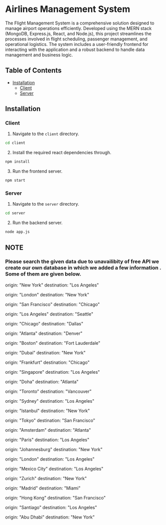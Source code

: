 # Airlines Management System

The Flight Management System is a comprehensive solution designed to manage airport operations efficiently. Developed using the MERN stack (MongoDB, Express.js, React, and Node.js), this project streamlines the processes involved in flight scheduling, passenger management, and operational logistics. The system includes a user-friendly frontend for interacting with the application and a robust backend to handle data management and business logic.

## Table of Contents

- [Installation](#Installation)
  - [Client](#Client)
  - [Server](#Server)

## Installation

### Client

1. Navigate to the `client` directory.

```bash
cd client
```

2. Install the required react dependencies through.

```bash
npm install
```

3. Run the frontend server.

```bash
npm start
```


### Server

1. Navigate to the `server` directory.

```bash
cd server
```

2. Run the backend server.

```bash
node app.js
```
## NOTE
### Please search the given data due to unavailibity of free API we create our own database in which we added a few information . Some of them are given below.
origin: "New York"
destination: "Los Angeles"

origin: "London"
destination: "New York"

origin: "San Francisco"
destination: "Chicago"

origin: "Los Angeles"
destination: "Seattle"

origin: "Chicago"
destination: "Dallas"

origin: "Atlanta"
destination: "Denver"

origin: "Boston"
destination: "Fort Lauderdale"

origin: "Dubai"
destination: "New York"

origin: "Frankfurt"
destination: "Chicago"

origin: "Singapore"
destination: "Los Angeles"

origin: "Doha"
destination: "Atlanta"

origin: "Toronto"
destination: "Vancouver"

origin: "Sydney"
destination: "Los Angeles"

origin: "Istanbul"
destination: "New York"

origin: "Tokyo"
destination: "San Francisco"

origin: "Amsterdam"
destination: "Atlanta"

origin: "Paris"
destination: "Los Angeles"

origin: "Johannesburg"
destination: "New York"

origin: "London"
destination: "Los Angeles"

origin: "Mexico City"
destination: "Los Angeles"

origin: "Zurich"
destination: "New York"

origin: "Madrid"
destination: "Miami"

origin: "Hong Kong"
destination: "San Francisco"

origin: "Santiago"
destination: "Los Angeles"

origin: "Abu Dhabi"
destination: "New York"

